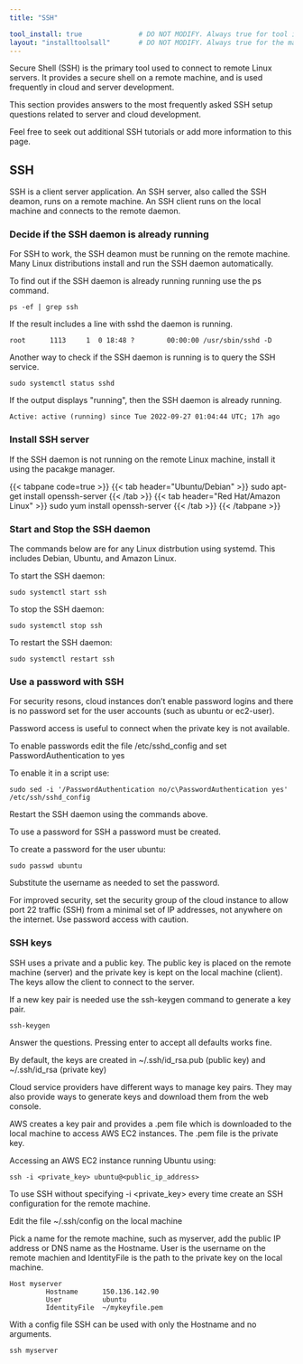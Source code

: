 ```yaml
---
title: "SSH"

tool_install: true              # DO NOT MODIFY. Always true for tool installs
layout: "installtoolsall"       # DO NOT MODIFY. Always true for the main page of tool installs
---
```


Secure Shell (SSH) is the primary tool used to connect to remote Linux servers. It provides a secure shell on a remote machine, and is used frequently in cloud and server development. 

This section provides answers to the most frequently asked SSH setup questions related to server and cloud development.

Feel free to seek out additional SSH tutorials or add more information to this page. 

## SSH 

SSH is a client server application. An SSH server, also called the SSH deamon, runs on a remote machine.  An SSH client runs on the local machine and connects to the remote daemon. 

### Decide if the SSH daemon is already running

For SSH to work, the SSH deamon must be running on the remote machine. Many Linux distributions install and run the SSH daemon automatically.

To find out if the SSH daemon is already running running use the ps command.

```console
ps -ef | grep ssh
```

If the result includes a line with sshd the daemon is running.


```console
root      1113     1  0 18:48 ?        00:00:00 /usr/sbin/sshd -D
```

Another way to check if the SSH daemon is running is to query the SSH service.

```console
sudo systemctl status sshd
```

If the output displays "running", then the SSH daemon is already running.

```console
Active: active (running) since Tue 2022-09-27 01:04:44 UTC; 17h ago
```

### Install SSH server

If the SSH daemon is not running on the remote Linux machine, install it using the pacakge manager.

{{< tabpane code=true >}}
  {{< tab header="Ubuntu/Debian" >}}
sudo apt-get install openssh-server 
  {{< /tab >}}
  {{< tab header="Red Hat/Amazon Linux" >}}
sudo yum install openssh-server 
  {{< /tab >}}
{{< /tabpane >}}


### Start and Stop the SSH daemon

The commands below are for any Linux distrbution using systemd. This includes Debian, Ubuntu, and Amazon Linux. 

To start the SSH daemon:

```console
sudo systemctl start ssh 
```

To stop the SSH daemon:

```console
sudo systemctl stop ssh 
```

To restart the SSH daemon:

```console
sudo systemctl restart ssh 
```

### Use a password with SSH

For security resons, cloud instances don’t enable password logins and there is no password set for the user accounts (such as ubuntu or ec2-user).

Password access is useful to connect when the private key is not available. 

To enable passwords edit the file /etc/sshd_config and set PasswordAuthentication to yes

To enable it in a script use:
```console
sudo sed -i '/PasswordAuthentication no/c\PasswordAuthentication yes' /etc/ssh/sshd_config
```

Restart the SSH daemon using the commands above. 

To use a password for SSH a password must be created. 

To create a password for the user ubuntu:

```console
sudo passwd ubuntu
```

Substitute the username as needed to set the password. 

For improved security, set the security group of the cloud instance to allow port 22 traffic (SSH) from a minimal set of IP addresses, not anywhere on the internet. Use password access with caution. 

### SSH keys

SSH uses a private and a public key. The public key is placed on the remote machine (server) and the private key is kept on the local machine (client). The keys allow the client to connect to the server.

If a new key pair is needed use the ssh-keygen command to generate a key pair. 

```console
ssh-keygen
```

Answer the questions. Pressing enter to accept all defaults works fine. 

By default, the keys are created in ~/.ssh/id_rsa.pub (public key) and ~/.ssh/id_rsa (private key)

Cloud service providers have different ways to manage key pairs. They may also provide ways to generate keys and download them from the web console.

AWS creates a key pair and provides a .pem file which is downloaded to the local machine to access AWS EC2 instances. The .pem file is the private key.

Accessing an AWS EC2 instance running Ubuntu using:

```console
ssh -i <private_key> ubuntu@<public_ip_address>
```

To use SSH without specifying -i <private_key> every time create an SSH configuration for the remote machine. 

Edit the file ~/.ssh/config on the local machine

Pick a name for the remote machine, such as myserver, add the public IP address or DNS name as the Hostname.
User is the username on the remote machien and IdentityFile is the path to the private key on the local machine. 

```console
Host myserver
         Hostname      150.136.142.90
         User          ubuntu
         IdentityFile  ~/mykeyfile.pem
```

With a config file SSH can be used with only the Hostname and no arguments.

```console
ssh myserver
```




